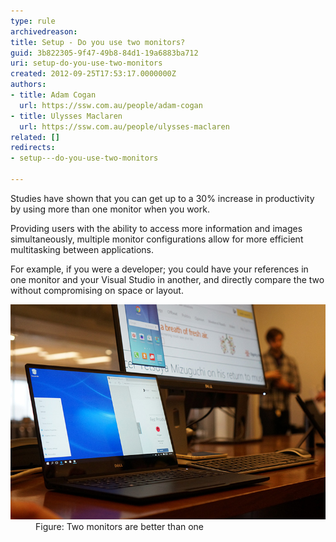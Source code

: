 ```yaml
---
type: rule
archivedreason: 
title: Setup - Do you use two monitors?
guid: 3b822305-9f47-49b8-84d1-19a6883ba712
uri: setup-do-you-use-two-monitors
created: 2012-09-25T17:53:17.0000000Z
authors:
- title: Adam Cogan
  url: https://ssw.com.au/people/adam-cogan
- title: Ulysses Maclaren
  url: https://ssw.com.au/people/ulysses-maclaren
related: []
redirects:
- setup---do-you-use-two-monitors

---
```


Studies have shown that you can get up to a 30% increase in productivity by using                     more than one monitor when you work.

<!--endintro-->

Providing users with the ability to access more information and images simultaneously,                     multiple monitor configurations allow for more efficient multitasking between applications.

For example, if you were a developer; you could have your references in one monitor                     and your Visual Studio in another, and directly compare the two without compromising                     on space or layout.
<dl class="goodImage">                    <dt>
                        <img alt="Two Monitors Better Than One " src="TwoMonitorsBetterThanOne.JPG">
                    </dt>
                    <dd>
                       Figure: Two monitors are better than one
                    </dd>
                </dl>
